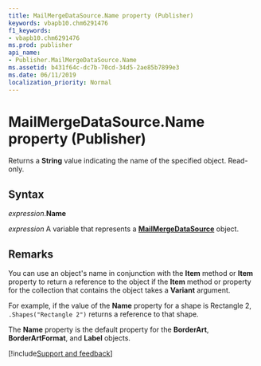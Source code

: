 ```yaml
---
title: MailMergeDataSource.Name property (Publisher)
keywords: vbapb10.chm6291476
f1_keywords:
- vbapb10.chm6291476
ms.prod: publisher
api_name:
- Publisher.MailMergeDataSource.Name
ms.assetid: b431f64c-dc7b-70cd-34d5-2ae85b7899e3
ms.date: 06/11/2019
localization_priority: Normal
---
```



# MailMergeDataSource.Name property (Publisher)

Returns a **String** value indicating the name of the specified object. Read-only.


## Syntax

_expression_.**Name**

_expression_ A variable that represents a **[MailMergeDataSource](Publisher.MailMergeDataSource.md)** object.


## Remarks

You can use an object's name in conjunction with the **Item** method or **Item** property to return a reference to the object if the **Item** method or property for the collection that contains the object takes a **Variant** argument. 

For example, if the value of the **Name** property for a shape is Rectangle 2, `.Shapes("Rectangle 2")` returns a reference to that shape.

The **Name** property is the default property for the **BorderArt**, **BorderArtFormat**, and **Label** objects.

[!include[Support and feedback](~/includes/feedback-boilerplate.md)]